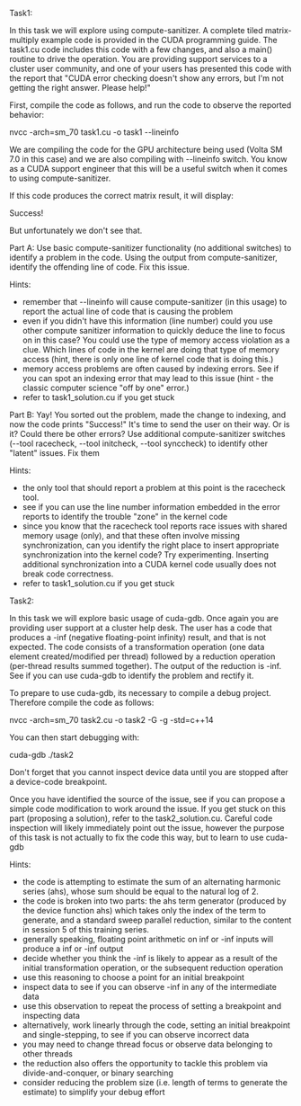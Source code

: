 Task1:

In this task we will explore using compute-sanitizer.  A complete tiled matrix-multiply example code is provided in the CUDA programming guide.  The task1.cu code includes this code with a few changes, and also a main() routine to drive the operation.  You are providing support services to a  cluster user community, and one of your users has presented this code with the report that "CUDA error checking doesn't show any errors, but I'm not getting the right answer.  Please help!"

First, compile the code as follows, and run the code to observe the reported behavior:

nvcc -arch=sm_70 task1.cu -o task1 --lineinfo

We are compiling the code for the GPU architecture being used (Volta SM 7.0 in this case) and we are also compiling with --lineinfo switch.  You know as a CUDA support engineer that this will be a useful switch when it comes to using compute-sanitizer.

If this code produces the correct matrix result, it will display:

Success!

But unfortunately we don't see that.

Part A: Use basic compute-sanitizer functionality (no additional switches) to identify a problem in the code.  Using the output from compute-sanitizer, identify the offending line of code.  Fix this issue.

Hints:
  - remember that --lineinfo will cause compute-sanitizer (in this usage) to report the actual line of code that is causing the problem
  - even if you didn't have this information (line number) could you use other compute sanitizer information to quickly deduce the line to focus on in this case?  You could use the type of memory access violation as a clue.  Which lines of code in the kernel are doing that type of memory access (hint, there is only one line of kernel code that is doing this.)
  - memory access problems are often caused by indexing errors.  See if you can spot an indexing error that may lead to this issue (hint - the classic computer science "off by one" error.)
  - refer to task1_solution.cu if you get stuck

Part B: Yay! You sorted out the problem, made the change to indexing, and now the code prints "Success!"  It's time to send the user on their way.  Or is it?  Could there be other errors?  Use additional compute-sanitizer switches (--tool racecheck, --tool initcheck, --tool synccheck) to identify other "latent" issues.  Fix them

Hints:
  - the only tool that should report a problem at this point is the racecheck tool.
  - see if you can use the line number information embedded in the error reports to identify the trouble "zone" in the kernel code
  - since you know that the racecheck tool reports race issues with shared memory usage (only), and that these often involve missing synchronization, can you identify the right place to insert appropriate synchronization into the kernel code?  Try experimenting. Inserting additional synchronization into a CUDA kernel code usually does not break code correctness.
  - refer to task1_solution.cu if you get stuck

Task2:

In this task we will explore basic usage of cuda-gdb.  Once again you are providing user support at a cluster help desk.  The user has a code that produces a -inf (negative floating-point infinity) result, and that is not expected.  The code consists of a transformation operation (one data element created/modified per thread) followed by a reduction operation (per-thread results summed together). The output of the reduction is -inf.  See if you can use cuda-gdb to identify the problem and rectify it.

To prepare to use cuda-gdb, its necessary to compile a debug project.  Therefore compile the code as follows:

nvcc -arch=sm_70 task2.cu -o task2 -G -g -std=c++14

You can then start debugging with:

cuda-gdb ./task2

Don't forget that you cannot inspect device data until you are stopped after a device-code breakpoint.

Once you have identified the source of the issue, see if you can propose a simple code modification to work around the issue.  If you get stuck on this part (proposing a solution), refer to the task2_solution.cu.  Careful code inspection will likely immediately point out the issue, however the purpose of this task is not actually to fix the code this way, but to learn to use cuda-gdb

Hints:
 - the code is attempting to estimate the sum of an alternating harmonic series (ahs), whose sum should be equal to the natural log of 2.
 - the code is broken into two parts: the ahs term generator (produced by the device function ahs) which takes only the index of the term to generate, and a standard sweep parallel reduction, similar to the content in session 5 of this training series.
 - generally speaking, floating point arithmetic on inf or -inf inputs will produce a inf or -inf output
 - decide whether you think the -inf is likely to appear as a result of the initial transformation operation, or the subsequent reduction operation
 - use this reasoning to choose a point for an initial breakpoint
 - inspect data to see if you can observe -inf in any of the intermediate data
 - use this observation to repeat the process of setting a breakpoint and inspecting data
 - alternatively, work linearly through the code, setting an initial breakpoint and single-stepping, to see if you can observe incorrect data
 - you may need to change thread focus or observe data belonging to other threads
 - the reduction also offers the opportunity to tackle this problem via divide-and-conquer, or binary searching
 - consider reducing the problem size (i.e. length of terms to generate the estimate) to simplify your debug effort
